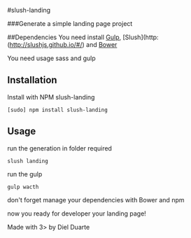 #slush-landing

###Generate a simple landing page project 

##Dependencies 
You need install [Gulp](http://gulpjs.com/), [Slush](http:(http://slushjs.github.io/#/) and [Bower](http://bower.io/)

You need usage sass and gulp

## Installation

Install with NPM slush-landing

```
[sudo] npm install slush-landing
```

## Usage
run the generation in folder required

```
slush landing 
```

run the gulp

```
gulp wacth 
```
don't forget manage your dependencies with Bower and npm

now you ready for developer your landing page!

Made with 3> by Diel Duarte